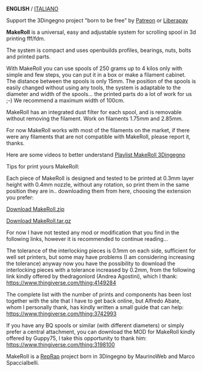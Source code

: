 **ENGLISH** / [ITALIANO](README(IT).md)

Support the 3Dingegno project "born to be free" by [Patreon](https://www.patreon.com/3Dingegno) or [Liberapay](https://it.liberapay.com/3Dingegno/)

**MakeRoll** is a universal, easy and adjustable system for scrolling spool in 3d printing fff/fdm.

The system is compact and uses openbuilds profiles, bearings, nuts, bolts and printed parts.

With MakeRoll you can use spools of 250 grams up to 4 kilos only with simple and few steps, you can put it in a box or make a filament cabinet. The distance between the spools is only 15mm.
The position of the spools is easily changed without using any tools, the system is adaptable to the diameter and width of the spools... the printed parts do a lot of work for us ;-)
We recommend a maximum width of 100cm.

MakeRoll has an integrated dust filter for each spool, and is removable without removing the filament. Work on filaments 1.75mm and 2.85mm.

For now MakeRoll works with most of the filaments on the market, if there were any filaments that are not compatible with MakeRoll, please report it, thanks.

Here are some videos to better understand [Playlist MakeRoll 3Dingegno](https://www.youtube.com/playlist?list=PLQNfSBT6MZGRoyhgSXX5KtdG6Ll7bRw73)

Tips for print yours MakeRoll:

Each piece of MakeRoll is designed and tested to be printed at 0.3mm layer height with 0.4mm nozzle, without any rotation, so print them in the same position they are in.. downloading them from here, choosing the extension you prefer:

[Download MakeRoll.zip](https://github.com/3dingegno/MakeRoll/archive/1.0.1.zip)

[Download MakeRoll.tar.gz](https://github.com/3dingegno/MakeRoll/archive/1.0.1.tar.gz)

For now I have not tested any mod or modification that you find in the following links, however it is recommended to continue reading...

The tolerance of the interlocking pieces is 0.1mm on each side, sufficient for well set printers, but some may have problems (I am considering increasing the tolerance) anyway now you have the possibility to download the interlocking pieces with a tolerance increased by 0.2mm, from the following link kindly offered by thedragonlord (Andrea Agostini), which I thank:
https://www.thingiverse.com/thing:4149284

The complete list with the number of prints and components has been lost together with the site that I have to get back online, but Alfredo Abate, whom I personally thank, has kindly written a small guide that can help:
https://www.thingiverse.com/thing:3742993

If you have any BQ spools or similar (with different diameters) or simply prefer a central attachment, you can download the MOD for MakeRoll kindly offered by Guppy75, I take this opportunity to thank him:
https://www.thingiverse.com/thing:3198100


MakeRoll is a [RepRap](http://reprap.org/wiki/MakeRoll) project born in 3Dingegno by MaurinoWeb and Marco Spaccialbelli.
